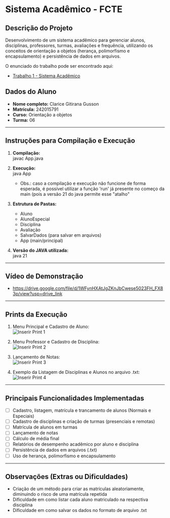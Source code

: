 # Sistema Acadêmico - FCTE

## Descrição do Projeto

Desenvolvimento de um sistema acadêmico para gerenciar alunos, disciplinas, professores, turmas, avaliações e frequência, utilizando os conceitos de orientação a objetos (herança, polimorfismo e encapsulamento) e persistência de dados em arquivos.

O enunciado do trabalho pode ser encontrado aqui:
- [Trabalho 1 - Sistema Acadêmico](https://github.com/lboaventura25/OO-T06_2025.1_UnB_FCTE/blob/main/trabalhos/ep1/README.md)

## Dados do Aluno

- **Nome completo:** Clarice Gitirana Gusson
- **Matrícula:** 242015791
- **Curso:** Orientação a objetos
- **Turma:** 06

---

## Instruções para Compilação e Execução

1. **Compilação:**  
   javac App.java

2. **Execução:**  
   java App
   - Obs.: caso a compilação e execução não funcione de forma esperada, é possível utilizar a função 'run' já presente no começo da main (pois a versão 21 do java       permite esse "atalho"

4. **Estrutura de Pastas:**  
   - Aluno
   - AlunoEspecial
   - Disciplina
   - Avaliação
   - SalvarDados (para salvar em arquivos)
   - App (main/principal)

3. **Versão do JAVA utilizada:**  
   java 21

---

## Vídeo de Demonstração

- https://drive.google.com/file/d/1WFynHXAtJgZKnJbCwese5023FH_FX83p/view?usp=drive_link

---

## Prints da Execução

1. Menu Principal e Cadastro de Aluno:  
   ![Inserir Print 1](caminho/do/print1.png)

2. Menu Professor e Cadastro de Disciplina:  
   ![Inserir Print 2](caminho/do/print1.png)

3. Lançamento de Notas:  
   ![Inserir Print 3](caminho/do/print1.png)

4. Exemplo da Listagem de Disciplinas e Alunos no arquivo .txt:
   ![Inserir Print 4](caminho/do/print1.png)

---

## Principais Funcionalidades Implementadas

- [ ] Cadastro, listagem, matrícula e trancamento de alunos (Normais e Especiais)
- [ ] Cadastro de disciplinas e criação de turmas (presenciais e remotas)
- [ ] Matrícula de alunos em turmas
- [ ] Lançamento de notas
- [ ] Cálculo de média final
- [ ] Relatórios de desempenho acadêmico por aluno e disciplina
- [ ] Persistência de dados em arquivos (.txt)
- [ ] Uso de herança, polimorfismo e encapsulamento

---

## Observações (Extras ou Dificuldades)

- Criação de um método para criar as matrículas aleatoriamente, diminuindo o risco de uma matrícula repetida
- Dificuldade em como listar cada aluno matriculado na respectiva disciplina
- Dificuldade em como salvar os dados no formato de arquivo .txt

